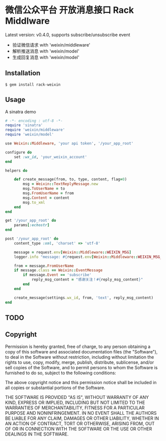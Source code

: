 微信公众平台 开放消息接口 Rack Middlware
========================================

Latest version: v0.4.0, supports subscribe/unsubscribe event

* 验证微信请求 with 'weixin/middleware'
* 解析推送消息 with 'weixin/model'
* 生成回复消息 with 'weixin/model'


Installation
------------
```
$ gem install rack-weixin
```


Usage
-----

A sinatra demo

```ruby
# -*- encoding : utf-8 -*-
require 'sinatra'
require 'weixin/middleware'
require 'weixin/model'

use Weixin::Middleware, 'your api token', '/your_app_root' 

configure do
    set :wx_id, 'your_weixin_account'
end

helpers do

    def create_message(from, to, type, content, flag=0)
        msg = Weixin::TextReplyMessage.new
        msg.ToUserName = to
        msg.FromUserName = from
        msg.Content = content
        msg.to_xml
    end
end

get '/your_app_root' do
    params[:echostr]
end

post '/your_app_root' do
    content_type :xml, 'charset' => 'utf-8'

    message = request.env[Weixin::Middleware::WEIXIN_MSG]
    logger.info "message: #{request.env[Weixin::Middleware::WEIXIN_MSG_RAW].string}"

    from = message.FromUserName
    if message.class == Weixin::EventMessage
        if message.Event == 'subscribe'
            reply_msg_content = "感谢关注！#{reply_msg_content}"
        end
    end

    create_message(settings.wx_id, from, 'text', reply_msg_content)
end
```

TODO
----

Copyright
---------

Permission is hereby granted, free of charge, to any person obtaining a copy
of this software and associated documentation files (the "Software"), to
deal in the Software without restriction, including without limitation the
rights to use, copy, modify, merge, publish, distribute, sublicense, and/or
sell copies of the Software, and to permit persons to whom the Software is
furnished to do so, subject to the following conditions:

The above copyright notice and this permission notice shall be included in
all copies or substantial portions of the Software.

THE SOFTWARE IS PROVIDED "AS IS", WITHOUT WARRANTY OF ANY KIND, EXPRESS OR
IMPLIED, INCLUDING BUT NOT LIMITED TO THE WARRANTIES OF MERCHANTABILITY,
FITNESS FOR A PARTICULAR PURPOSE AND NONINFRINGEMENT. IN NO EVENT SHALL
THE AUTHORS BE LIABLE FOR ANY CLAIM, DAMAGES OR OTHER LIABILITY, WHETHER 
IN AN ACTION OF CONTRACT, TORT OR OTHERWISE, ARISING FROM, OUT OF OR IN
CONNECTION WITH THE SOFTWARE OR THE USE OR OTHER DEALINGS IN THE SOFTWARE.
